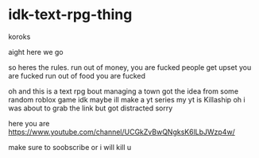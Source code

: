 # idk-text-rpg-thing

koroks










aight here we go 



so heres the rules. run out of money, you are fucked
people get upset you are fucked
run out of food you are fucked




oh and this is a text rpg bout managing a town 
got the idea from some random roblox game idk
maybe ill make a yt series
my yt is Killaship
oh i was about to grab the link but got distracted sorry


here you are
https://www.youtube.com/channel/UCGkZvBwQNgksK6lLbJWzp4w/

make sure to soobscribe or i will kill u
